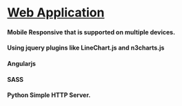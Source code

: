 # [Web Application](https://mysterious-savannah-50846.herokuapp.com)
#### Mobile Responsive that is supported on multiple devices.
#### Using jquery plugins like LineChart.js and n3charts.js 
#### Angularjs 
#### SASS
#### Python Simple HTTP Server.
